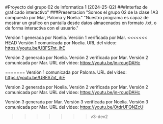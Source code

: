 #Proyecto del grupo 02 de Informatica 1 (2024-25-Q2) 
###Interfaz de graficado interactivo"
###Presentacion
"Somos  el grupo 02 de la clase 1A3 compuesto por Mar, Paloma y Noelia." 
"Nuestro programa es capaz de mostrar un grafico en pantalla desde datos almacenados en formato .txt, o de forma interactiva con el usuario."
 
Versión 1 generada por Noelia.
Versión 1 verificada por Mar.
<<<<<<< HEAD
Versión 1 comunicada por Noelia.
URL del video: https://youtu.be/UBFS7nt_jhE

Versión 2 generada por Noelia.
Versión 2 verificada por Mar.
Versión 2 comunicada por Mar.
URL del video: https://youtu.be/jn-rcugDAHc

=======
Versión 1 comunicada por Paloma.
URL del video: https://youtu.be/UBFS7nt_jhE

Version 2 generada por Noelia.
Versión 2 verificada por Mar. 
Versión 2 comunicada por Mar. 
URL del video: https://youtu.be/jn-rcugDAHc

Versión 3 generada por Mar.
Versión 3 verificada por Noelia.
Versión 3 comunicada por Mar.
URL del video: https://youtu.be/OtdrUFQNZcU


>>>>>>> v3-dev2
